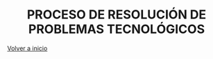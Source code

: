 
<h1 align="center"> PROCESO DE RESOLUCIÓN DE PROBLEMAS TECNOLÓGICOS </h1>

[Volver a inicio](https://github.com/angelmicelti/TecnoVilladiego3)
